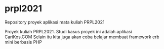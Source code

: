 # prpl2021
Repository proyek aplikasi mata kuliah PRPL2021

Proyek kuliah PRPL2021. Studi kasus proyek ini adalah aplikasi CariKos.COM
Selain itu kita juga akan coba belajar membuat framework erb mini berbasis PHP 